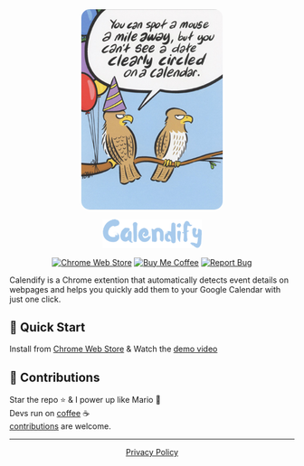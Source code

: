 [//]: # (Constants)
[store-link]: https://chrome.google.com/webstore/detail/calendify/jphgemnlnggiimgclghleogeiigpchji
[privacy-link]: https://github.com/muammar-yacoob/calendify/blob/main/PRIVACY.md
[coffee-link]: https://buymeacoffee.com/spark88
[git-repo]: https://github.com/muammar-yacoob/calendify.git
[fork-link]: https://github.com/muammar-yacoob/calendify/fork
[issues-link]: https://github.com/muammar-yacoob/calendify/issues

<div align="center">
<img src=res/images/meme.png width="250" style="border-radius: 15px;" alt="Calendify Meme">

<a href="[store-link]"><img src="res/images/logo.png" width="175" alt="Calendify Logo"></a>

  
[![Chrome Web Store](https://img.shields.io/badge/Chrome-Web%20Store-blue?logo=google-chrome&logoColor=white)][store-link] [![Buy Me Coffee](https://img.shields.io/badge/Buy%20Me-☕%20Coffee-green?logo=buy-me-a-coffee&logoColor=white)][coffee-link] [![Report Bug](https://img.shields.io/badge/Report-🐞%20Bug-red?logo=github&logoColor=white)][issues-link]

</p>
</div>

Calendify is a Chrome extention that automatically detects event details on webpages and helps you quickly add them to your Google Calendar with just one click.

## 🚀 Quick Start
Install from [Chrome Web Store][store-link] & 
Watch the [demo video](https://youtube.com/shorts/DnWywDT0na8)


## 🌱 Contributions
Star the repo ⭐ & I power up like Mario 🍄<br>
Devs run on [coffee][coffee-link] ☕<br>
[contributions][fork-link] are welcome.

---

<div align="center">

[Privacy Policy][privacy-link]

</div>


